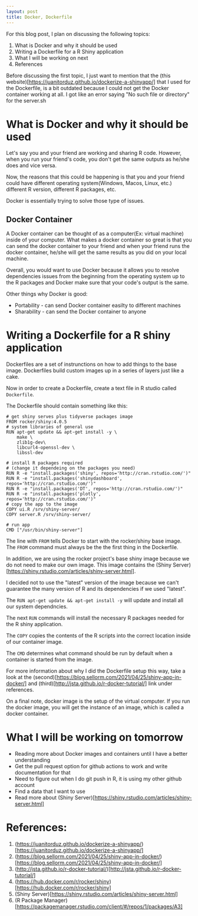 ```yaml
---
layout: post
title: Docker, Dockerfile
---
```


For this blog post, I plan on discussing the following topics:

1. What is Docker and why it should be used
2. Writing a Dockerfile for a R Shiny application
3. What I will be working on next
4. References

Before discussing the first topic, I just want to mention that the (this website)[https://juanitorduz.github.io/dockerize-a-shinyapp/] that I used for the Dockerfile, is a bit outdated because I could not get the Docker container working at all. I got like an error saying "No such file or directory" for the server.sh

# What is Docker and why it should be used

Let's say you and your friend are working and sharing R code. However, when you run your friend's code, you don't get the same outputs as he/she does and vice versa.

Now, the reasons that this could be happening  is that you and your friend could have different operating system(Windows, Macos, Linux, etc.) different R version, different R packages, etc.

Docker is essentially trying to solve those type of issues.

## Docker Container

A Docker container can be thought of as a computer(Ex: virtual machine) inside of your computer. What makes a docker container so great is that you can send the docker container to your friend and when your friend runs the docker container, he/she will get the same results as you did on your local machine.

Overall, you would want to use Docker because it allows you to resolve dependencies issues from the beginning from the operating system up to the R packages and Docker make sure that your code's output is the same.

Other things why Docker is good:

* Portability  - can send Docker container easilty to different machines
* Sharability - can send the Docker container to anyone

# Writing a Dockerfile for a R shiny application

Dockerfiles are a set of instrunctions on how to add things to the base image. Dockerfiles build custom images up in a series of layers just like a cake.

Now in order to create a Dockerfile, create a text file in R studio called `Dockerfile`.

The Dockerfile should contain something like this:

```
# get shiny serves plus tidyverse packages image
FROM rocker/shiny:4.0.5
# system libraries of general use
RUN apt-get update && apt-get install -y \
    make \
    zlib1g-dev\
    libcurl4-openssl-dev \
    libssl-dev 
    
# install R packages required 
# (change it dependeing on the packages you need)
RUN R -e "install.packages('shiny', repos='http://cran.rstudio.com/')"
RUN R -e "install.packages('shinydashboard', repos='http://cran.rstudio.com/')"
RUN R -e "install.packages('DT', repos='http://cran.rstudio.com/')"
RUN R -e "install.packages('plotly', repos='http://cran.rstudio.com/')"
# copy the app to the image
COPY ui.R /srv/shiny-server/
COPY server.R /srv/shiny-server/

# run app
CMD ["/usr/bin/shiny-server"]
```

The line with `FROM` tells Docker to start with the rocker/shiny base image. The `FROM` command must always be the the first thing in the Dockerfile.

In addition, we are using the rocker project's base shiny image because we do not need to make our own image. This image contains the (Shiny Server)[https://shiny.rstudio.com/articles/shiny-server.html].

I decided not to use the "latest" version of the image because we can't guarantee the many version of R and its dependencies if we used "latest".

The `RUN apt-get update && apt-get install -y` will update and install all our system dependncies.

The next `RUN` commands will install the necessary R packages needed for the R shiny application.

The `COPY` copies the contents of the R scripts into the correct location inside of our container image.

The `CMD` determines what command should be run by default when a container is started from the image.

For more information about why I did the Dockerfile setup this way, take a look at the (second)[https://blog.sellorm.com/2021/04/25/shiny-app-in-docker/] and (third)[http://jsta.github.io/r-docker-tutorial/] link under references.

On a final note, docker image is the setup of the virtual computer. If you run the docker image, you will get the instance of an image, which is called a docker container.

# What I will be working on tomorrow

* Reading more about Docker images and containers until I have a better understanding
* Get the pull request option for github actions to work and write documentation for that
* Need to figure out when I do git push in R, it is using my other github account
* Find a data that I want to use
* Read more about (Shiny Server)[https://shiny.rstudio.com/articles/shiny-server.html]


# References:

1. (https://juanitorduz.github.io/dockerize-a-shinyapp/)[https://juanitorduz.github.io/dockerize-a-shinyapp/]
2. (https://blog.sellorm.com/2021/04/25/shiny-app-in-docker/)[https://blog.sellorm.com/2021/04/25/shiny-app-in-docker/]
3. (http://jsta.github.io/r-docker-tutorial/)[http://jsta.github.io/r-docker-tutorial/]
4. (https://hub.docker.com/r/rocker/shiny)[https://hub.docker.com/r/rocker/shiny]
5. (Shiny Server)[https://shiny.rstudio.com/articles/shiny-server.html]
6. (R Package Manager)[https://packagemanager.rstudio.com/client/#/repos/1/packages/A3]


